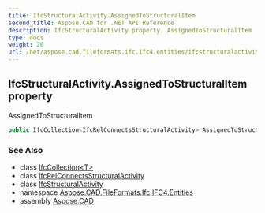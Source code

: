 ```yaml
---
title: IfcStructuralActivity.AssignedToStructuralItem
second_title: Aspose.CAD for .NET API Reference
description: IfcStructuralActivity property. AssignedToStructuralItem
type: docs
weight: 20
url: /net/aspose.cad.fileformats.ifc.ifc4.entities/ifcstructuralactivity/assignedtostructuralitem/
---
```

## IfcStructuralActivity.AssignedToStructuralItem property

AssignedToStructuralItem

```csharp
public IfcCollection<IfcRelConnectsStructuralActivity> AssignedToStructuralItem { get; }
```

### See Also

* class [IfcCollection&lt;T&gt;](../../../aspose.cad.fileformats.ifc/ifccollection-1/)
* class [IfcRelConnectsStructuralActivity](../../ifcrelconnectsstructuralactivity/)
* class [IfcStructuralActivity](../)
* namespace [Aspose.CAD.FileFormats.Ifc.IFC4.Entities](../../ifcstructuralactivity/)
* assembly [Aspose.CAD](../../../)


